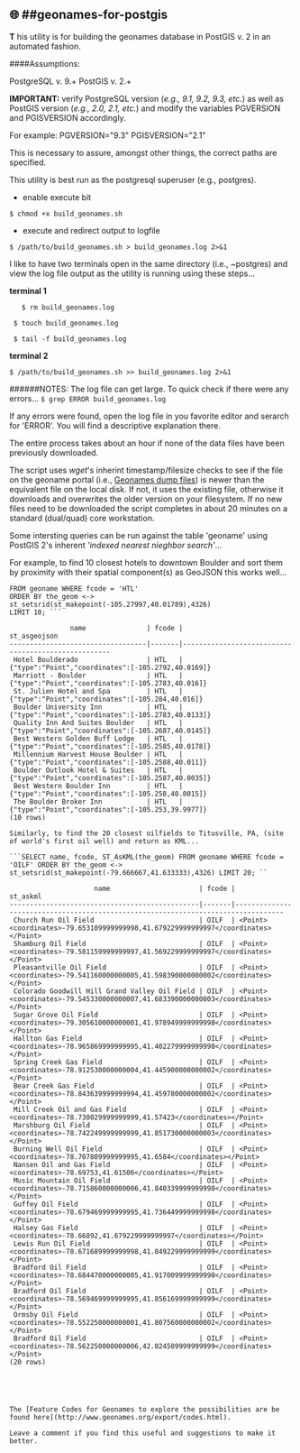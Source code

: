 :globe_with_meridians: 
##geonames-for-postgis 
----------------------

__T__ his utility is for building the geonames database in PostGIS v. 2 in an automated fashion. 

####Assumptions: 

PostgreSQL v. 9.+
PostGIS v. 2.+

**IMPORTANT:** verify PostgreSQL version (_e.g., 9.1, 9.2, 9.3, etc._) as well as PostGIS 
version (_e.g., 2.0, 2.1, etc._) and modify the variables PGVERSION and PGISVERSION
accordingly.  

For example:
PGVERSION="9.3"
PGISVERSION="2.1"

This is necessary to assure, amongst other things, the correct paths are specified.

This utility is best run as the postgresql superuser (e.g., postgres).  

* enable execute bit

```$ chmod +x build_geonames.sh```

* execute and redirect output to logfile 

```$ /path/to/build_geonames.sh > build_geonames.log 2>&1 ```

I like to have two terminals open in the same directory (i.e., ~postgres) and view 
the log file output as the utility is running using these steps...

**terminal 1**

```   $ rm build_geonames.log```

``` $ touch build_geonames.log```

``` $ tail -f build_geonames.log```

**terminal 2**

```$ /path/to/build_geonames.sh >> build_geonames.log 2>&1```

######NOTES: 
The log file can get large.  To quick check if there were any errors...
```$ grep ERROR build_geonames.log```

If any errors were found, open the log file in you favorite editor and serarch for 'ERROR'.
You will find a descriptive explanation there.

The entire process takes about an hour if none of the data files have been previously downloaded.

The script uses _wget_'s inherint timestamp/filesize checks to see if the file on the 
geoname portal (i.e., [Geonames dump files](http://download.geonames.org/export/dump/)) is newer 
than the equivalent file on the local disk.  If not, it uses the existing file, otherwise it downloads 
and overwrites the older version on your filesystem.  If no new files need to be downloaded the script 
completes in about 20 minutes on a standard (dual/quad) core workstation.

Some intersting queries can be run against the table 'geoname' using PostGIS 2's
inherent _'indexed nearest nieghbor search'_...

For example, to find 10 closest hotels to downtown Boulder and sort them by proximity
with their spatial component(s) as GeoJSON this works well...

```SELECT name, fcode, ST_AsGeoJSON(the_geom)
FROM geoname WHERE fcode = 'HTL'
ORDER BY the_geom <-> st_setsrid(st_makepoint(-105.27997,40.01789),4326)
LIMIT 10; ```

               name               | fcode |                    st_asgeojson                    
----------------------------------|-------|----------------------------------------------------
 Hotel Boulderado                 | HTL   | {"type":"Point","coordinates":[-105.2792,40.0169]}
 Marriott - Boulder               | HTL   | {"type":"Point","coordinates":[-105.2783,40.016]}
 St. Julien Hotel and Spa         | HTL   | {"type":"Point","coordinates":[-105.284,40.016]}
 Boulder University Inn           | HTL   | {"type":"Point","coordinates":[-105.2783,40.0133]}
 Quality Inn And Suites Boulder   | HTL   | {"type":"Point","coordinates":[-105.2687,40.0145]}
 Best Western Golden Buff Lodge   | HTL   | {"type":"Point","coordinates":[-105.2585,40.0178]}
 Millennium Harvest House Boulder | HTL   | {"type":"Point","coordinates":[-105.2588,40.011]}
 Boulder Outlook Hotel & Suites   | HTL   | {"type":"Point","coordinates":[-105.2587,40.0035]}
 Best Western Boulder Inn         | HTL   | {"type":"Point","coordinates":[-105.258,40.0015]}
 The Boulder Broker Inn           | HTL   | {"type":"Point","coordinates":[-105.253,39.9977]}
(10 rows)

Similarly, to find the 20 closest oilfields to Titusville, PA, (site of world's first oil well) and return as KML...

```SELECT name, fcode, ST_AsKML(the_geom) FROM geoname WHERE fcode = 'OILF' ORDER BY the_geom <-> st_setsrid(st_makepoint(-79.666667,41.633333),4326) LIMIT 20; ``

                     name                      | fcode |                                     st_askml                                     
-----------------------------------------------|-------|----------------------------------------------------------------------------------
 Church Run Oil Field                          | OILF  | <Point><coordinates>-79.653109999999998,41.679229999999997</coordinates></Point>
 Shamburg Oil Field                            | OILF  | <Point><coordinates>-79.581159999999997,41.569229999999997</coordinates></Point>
 Pleasantville Oil Field                       | OILF  | <Point><coordinates>-79.541160000000005,41.598390000000002</coordinates></Point>
 Colorado Goodwill Hill Grand Valley Oil Field | OILF  | <Point><coordinates>-79.545330000000007,41.683390000000003</coordinates></Point>
 Sugar Grove Oil Field                         | OILF  | <Point><coordinates>-79.305610000000001,41.978949999999998</coordinates></Point>
 Hallton Gas Field                             | OILF  | <Point><coordinates>-78.965869999999995,41.402279999999998</coordinates></Point>
 Spring Creek Gas Field                        | OILF  | <Point><coordinates>-78.912530000000004,41.445900000000002</coordinates></Point>
 Bear Creek Gas Field                          | OILF  | <Point><coordinates>-78.843639999999994,41.459780000000002</coordinates></Point>
 Mill Creek Oil and Gas Field                  | OILF  | <Point><coordinates>-78.730029999999999,41.57423</coordinates></Point>
 Marshburg Oil Field                           | OILF  | <Point><coordinates>-78.742249999999999,41.851730000000003</coordinates></Point>
 Burning Well Oil Field                        | OILF  | <Point><coordinates>-78.707809999999995,41.6584</coordinates></Point>
 Nansen Oil and Gas Field                      | OILF  | <Point><coordinates>-78.69753,41.61506</coordinates></Point>
 Music Mountain Oil Field                      | OILF  | <Point><coordinates>-78.715860000000006,41.840339999999998</coordinates></Point>
 Guffey Oil Field                              | OILF  | <Point><coordinates>-78.679469999999995,41.736449999999998</coordinates></Point>
 Halsey Gas Field                              | OILF  | <Point><coordinates>-78.66892,41.679229999999997</coordinates></Point>
 Lewis Run Oil Field                           | OILF  | <Point><coordinates>-78.671689999999998,41.849229999999999</coordinates></Point>
 Bradford Oil Field                            | OILF  | <Point><coordinates>-78.684470000000005,41.917009999999998</coordinates></Point>
 Bradford Oil Field                            | OILF  | <Point><coordinates>-78.569469999999995,41.856169999999999</coordinates></Point>
 Ormsby Oil Field                              | OILF  | <Point><coordinates>-78.552250000000001,41.807560000000002</coordinates></Point>
 Bradford Oil Field                            | OILF  | <Point><coordinates>-78.562250000000006,42.024509999999999</coordinates></Point>
(20 rows)





The [Feature Codes for Geonames to explore the possibilities are be found here](http://www.geonames.org/export/codes.html).

Leave a comment if you find this useful and suggestions to make it better.
